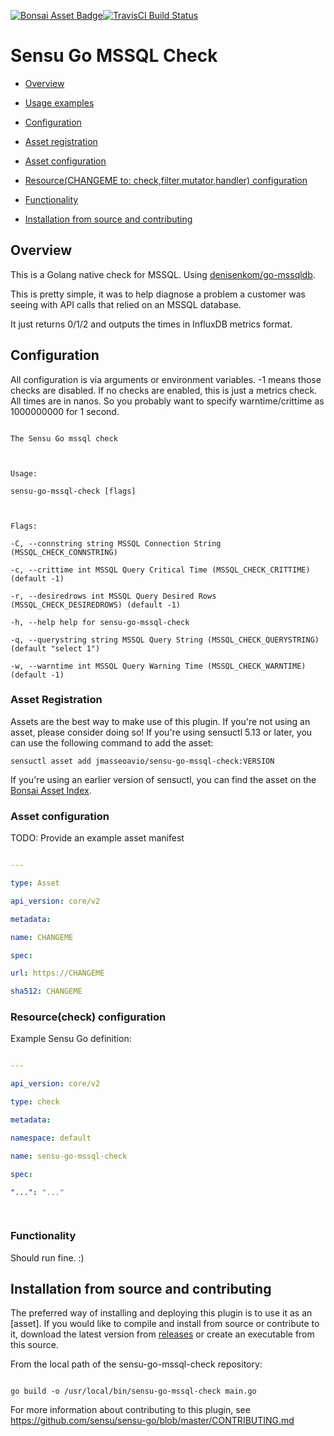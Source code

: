 [![Bonsai Asset Badge](https://img.shields.io/badge/CHANGEME-Download%20Me-brightgreen.svg?colorB=89C967&logo=sensu)](https://bonsai.sensu.io/assets/CHANGEME/CHANGEME)[![TravisCI Build Status](https://travis-ci.org/jmasseoavio/sensu-go-mssql-check.svg?branch=master)
](https://travis-ci.org/jmasseoavio/sensu-go-mssql-check)

# Sensu Go MSSQL Check

-  [Overview](#overview)

-  [Usage examples](#usage-examples)

-  [Configuration](#configuration)

-  [Asset registration](#asset-registration)

-  [Asset configuration](#asset-configuration)

-  [Resource(CHANGEME to: check,filter,mutator,handler) configuration](#resource-configuration)

-  [Functionality](#functionality)

-  [Installation from source and contributing](#installation-from-source-and-contributing)

  

## Overview

  

This is a Golang native check for MSSQL. Using [denisenkom/go-mssqldb][3].

This is pretty simple, it was to help diagnose a problem a customer was seeing with API calls that relied on an MSSQL database.

It just returns 0/1/2 and outputs the times in InfluxDB metrics format.

  

## Configuration

  

All configuration is via arguments or environment variables. -1 means those checks are disabled. If no checks are enabled, this is just a metrics check. All times are in nanos. So you probably want to specify warntime/crittime as 1000000000 for 1 second.

  

```

The Sensu Go mssql check

  

Usage:

sensu-go-mssql-check [flags]

  

Flags:

-C, --connstring string MSSQL Connection String (MSSQL_CHECK_CONNSTRING)

-c, --crittime int MSSQL Query Critical Time (MSSQL_CHECK_CRITTIME) (default -1)

-r, --desiredrows int MSSQL Query Desired Rows (MSSQL_CHECK_DESIREDROWS) (default -1)

-h, --help help for sensu-go-mssql-check

-q, --querystring string MSSQL Query String (MSSQL_CHECK_QUERYSTRING) (default "select 1")

-w, --warntime int MSSQL Query Warning Time (MSSQL_CHECK_WARNTIME) (default -1)

```

  

### Asset Registration

  

Assets are the best way to make use of this plugin. If you're not using an asset, please consider doing so! If you're using sensuctl 5.13 or later, you can use the following command to add the asset:

  

`sensuctl asset add jmasseoavio/sensu-go-mssql-check:VERSION`

  

If you're using an earlier version of sensuctl, you can find the asset on the [Bonsai Asset Index](https://bonsai.sensu.io/assets/jmasseoavio/sensu-go-mssql-check).

  

### Asset configuration

  

TODO: Provide an example asset manifest

  

```yml

---

type: Asset

api_version: core/v2

metadata:

name: CHANGEME

spec:

url: https://CHANGEME

sha512: CHANGEME

```

  

### Resource(check) configuration

  

Example Sensu Go definition:

  

```yml

---

api_version: core/v2

type: check

metadata:

namespace: default

name: sensu-go-mssql-check

spec:

"...": "..."

  

```

  

### Functionality

  

Should run fine. :)

  

## Installation from source and contributing

  

The preferred way of installing and deploying this plugin is to use it as an [asset]. If you would like to compile and install from source or contribute to it, download the latest version from [releases][1] or create an executable from this source.

From the local path of the sensu-go-mssql-check repository:

```

go build -o /usr/local/bin/sensu-go-mssql-check main.go

```

For more information about contributing to this plugin, see https://github.com/sensu/sensu-go/blob/master/CONTRIBUTING.md

[1]: https://github.com/jmasseoavio/sensu-go-mssql-check/releases

[2]: #asset-registration

[3]: https://github.com/denisenkom/go-mssqldb